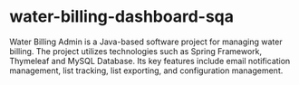# water-billing-dashboard-sqa
Water Billing Admin is a Java-based software project for managing water billing. The project utilizes technologies such as Spring Framework, Thymeleaf and MySQL Database. Its key features include email notification management, list tracking, list exporting, and configuration management.

